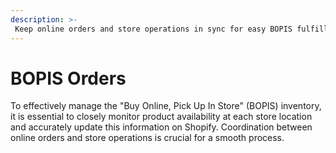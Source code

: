 ```yaml
---
description: >-
 Keep online orders and store operations in sync for easy BOPIS fulfillment.
---
```


# BOPIS Orders

To effectively manage the "Buy Online, Pick Up In Store" (BOPIS) inventory, it is essential to closely monitor product availability at each store location and accurately update this information on Shopify. Coordination between online orders and store operations is crucial for a smooth process.
